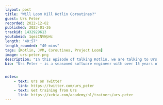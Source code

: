 ```yaml
---
layout: post
title: "Will Loom Kill Kotlin Coroutines?"
guest: Urs Peter
recorded: 2022-12-02
published: 2023-01-26
trackid: 1432929613
youtubeid: 1qezCNVWpHc
length: "40:57"
length_rounded: "40 mins"
tags: [Kotlin, JVM, Coroutines, Project Loom]
image: urs-peter.png
description: "In this episode of talking Kotlin, we are talking to Urs Peter about what will happen to Kotlin Coroutines after the arrival of Project Loom in JVM."
bio: "Urs Peter – is a seasoned software engineer with over 15 years of experience in building resilient, scalable, and mission-critical systems, mostly involving Kotlin and Scala. Besides his job as a consultant, he is also a passionate trainer and author of a great variety of trainings ranging from language courses for Kotlin to architectural trainings."


notes:
    - text: Urs on Twitter
      link: https://twitter.com/urs_peter
    - text: Get training from Urs
      link: https://xebia.com/academy/nl/trainers/urs-peter
---
```

